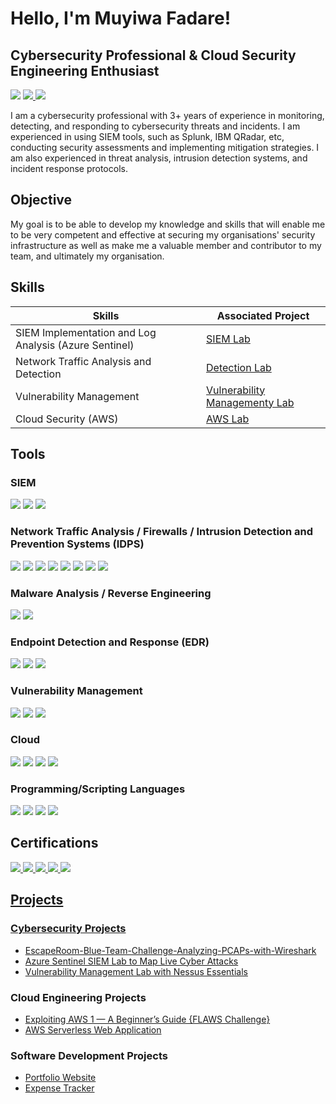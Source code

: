 # Hello, I'm Muyiwa Fadare!
## Cybersecurity Professional & Cloud Security Engineering Enthusiast

<a href="https://www.linkedin.com/in/muyiwa-fadare/"><img src="https://img.shields.io/badge/-LinkedIn-0072b1?&style=for-the-badge&logo=linkedin&logoColor=white" /></a>
<a href="https://medium.com/@mxyiwa" target="_blank">
  <img src="https://img.shields.io/badge/-Medium-12100E?style=for-the-badge&logo=Medium&logoColor=white" />
</a>
<a href="https://muyiwafadare.tech/" target="_blank">
  <img src="https://img.shields.io/badge/-Portfolio-4A90E2?style=for-the-badge&logo=About.me&logoColor=white" />
</a>

I am a cybersecurity professional with 3+ years of experience in monitoring, detecting, and responding to cybersecurity threats and incidents. I am experienced in using SIEM tools, such as Splunk, IBM QRadar, etc, conducting security assessments and implementing mitigation strategies. I am also experienced in threat analysis, intrusion detection systems, and incident response protocols.

## Objective
My goal is to be able to develop my knowledge and skills that will enable me to be very competent and effective at securing my organisations' security infrastructure as well as make me a valuable member and contributor to my team, and ultimately my organisation.

## Skills

| Skills                                         | Associated Project         |
|-----------------------------------------------|----------------------------|
| SIEM Implementation and Log Analysis (Azure Sentinel)         | <a href="https://medium.com/@mxyiwa/azure-sentinel-siem-lab-to-map-live-cyber-attacks-d74c2426d59b">SIEM Lab</a>|
| Network Traffic Analysis and Detection | <a href="https://medium.com/@mxyiwa/escaperoom-blue-team-challenge-analyzing-pcaps-with-wireshark-648d6b57a0c4">Detection Lab</a>|
| Vulnerability Management | <a href="https://medium.com/@mxyiwa/nessus-essentials-vulnerability-management-lab-55a80d26185a">Vulnerability Managementy Lab</a>|
| Cloud Security (AWS) | <a href="https://medium.com/@mxyiwa/exploiting-aws-flaws-challenge-342e45efe76e">AWS Lab</a>|


## Tools

### SIEM
<div>
    <img src="https://img.shields.io/badge/-Microsoft_Sentinel-0078D4?&style=for-the-badge&logo=Microsoft&logoColor=white" />
    <img src="https://img.shields.io/badge/-Splunk-000000?&style=for-the-badge&logo=Splunk&logoColor=white" />
    <img src="https://img.shields.io/badge/-IBM%20QRadar-052FAD?&style=for-the-badge&logo=IBM&logoColor=white" />
</div>

### Network Traffic Analysis / Firewalls / Intrusion Detection and Prevention Systems (IDPS)
<div>
    <img src="https://img.shields.io/badge/-Wireshark-1679A7?&style=for-the-badge&logo=Wireshark&logoColor=white" />
    <img src="https://img.shields.io/badge/-Suricata-EF3B2D?&style=for-the-badge&logo=Suricata&logoColor=white" />
    <img src="https://img.shields.io/badge/-Zeek-777BB4?&style=for-the-badge&logo=Zeek&logoColor=white" />
    <img src="https://img.shields.io/badge/-tcpdump-0066CC?&style=for-the-badge&logo=tcpdump&logoColor=white" />
    <img src="https://img.shields.io/badge/-Cisco%20Packet%20Tracer-1BA0D7?&style=for-the-badge&logo=Cisco&logoColor=white" />
    <img src="https://img.shields.io/badge/-Palo%20Alto-0070F2?&style=for-the-badge&logo=Palo%20Alto%20Networks&logoColor=white" />
    <img src="https://img.shields.io/badge/-Fortinet-EE3124?&style=for-the-badge&logo=Fortinet&logoColor=white" />
    <img src="https://img.shields.io/badge/-Snort-FB0023?&style=for-the-badge&logo=Snort&logoColor=white" />
</div>

### Malware Analysis / Reverse Engineering
<div>
    <img src="https://img.shields.io/badge/-Ghidra-F7B500?&style=for-the-badge&logo=Ghidra&logoColor=white" />
    <img src="https://img.shields.io/badge/-YARA-1F1F1F?&style=for-the-badge&logo=YARA&logoColor=white" />
</div>

### Endpoint Detection and Response (EDR)
<div>
    <img src="https://img.shields.io/badge/-Microsoft_Defender_for_Endpoint-00A4EF?&style=for-the-badge&logo=Microsoft&logoColor=white" />
   <img src="https://img.shields.io/badge/-CrowdStrike%20Falcon-E00E00?&style=for-the-badge&logo=CrowdStrike&logoColor=white" />
    <img src="https://img.shields.io/badge/-McAfee-C12027?&style=for-the-badge&logo=McAfee&logoColor=white" />
</div>

### Vulnerability Management
<div>
    <img src="https://img.shields.io/badge/-Nessus%20Tenable-00C176?&style=for-the-badge&logo=Tenable&logoColor=white" />
    <img src="https://img.shields.io/badge/-OpenVAS-5C5C5C?&style=for-the-badge&logo=OpenVAS&logoColor=white" />
    <img src="https://img.shields.io/badge/-QualysGuard-007C89?&style=for-the-badge&logo=Qualys&logoColor=white" />
</div>

### Cloud 
<div>
    <img src="https://img.shields.io/badge/-AWS-FF9900?&style=for-the-badge&logo=Amazon%20AWS&logoColor=white" />
    <img src="https://img.shields.io/badge/-Microsoft%20Azure-0078D4?style=for-the-badge&logo=Microsoft%20Azure&logoColor=white" />
    <img src="https://img.shields.io/badge/-Microsoft%20Entra%20ID-0078D4?&style=for-the-badge&logo=Microsoft%20Azure&logoColor=white" />
    <img src="https://img.shields.io/badge/-Azure%20Storage%20Encryption-0078D4?&style=for-the-badge&logo=Microsoft%20Azure&logoColor=white" />
</div>

### Programming/Scripting Languages 
<div>
    <img src="https://img.shields.io/badge/-PowerShell-5391FE?&style=for-the-badge&logo=PowerShell&logoColor=white" />
    <img src="https://img.shields.io/badge/-Bash-4EAA25?&style=for-the-badge&logo=GNU%20Bash&logoColor=white" />
    <img src="https://img.shields.io/badge/-Python-3776AB?&style=for-the-badge&logo=Python&logoColor=white" />
    <img src="https://img.shields.io/badge/-JavaScript-F7DF1E?&style=for-the-badge&logo=JavaScript&logoColor=black" />

</div>

## Certifications
<div>
    <a href="https://www.credly.com/badges/252e08eb-e277-461a-a99c-eec75f1df862/public_url"><img src="https://img.shields.io/badge/-Splunk%20Core%20Certified%20Power%20User-000000?&style=for-the-badge&logo=Splunk&logoColor=white" />
    <a href="https://www.credly.com/badges/87a090ad-ce91-4636-8dcb-bcce43b3e422/public_url"><img src="https://img.shields.io/badge/-CompTIA%20Security%2B-EA3D2F?&style=for-the-badge&logo=CompTIA&logoColor=white" />
    <a href="https://www.credly.com/badges/092ae4fd-ef2f-483d-a494-07fcdfb3b639/public_url"><img src="https://img.shields.io/badge/-AWS%20Certified%20Cloud%20Practitioner-FF9900?&style=for-the-badge&logo=Amazon%20AWS&logoColor=white" />
    <a href="https://learn.microsoft.com/api/credentials/share/en-us/OluwamuyiwaFadare-7151/4C23CFC52C3C0B4B?sharingId=C510F2996ADAD8CD"><img src="https://img.shields.io/badge/-Microsoft%20Azure%20Fundamentals-0078D4?&style=for-the-badge&logo=Microsoft%20Azure&logoColor=white" />
    <img src="https://img.shields.io/badge/-Oracle%20Certified%20Foundations%20Associate-F80000?&style=for-the-badge&logo=Oracle&logoColor=white" />
</div>

## Projects

### Cybersecurity Projects

-  [EscapeRoom-Blue-Team-Challenge-Analyzing-PCAPs-with-Wireshark](https://github.com/Mxyiwa/EscapeRoom-Blue-Team-Challenge-Analyzing-PCAPs-with-Wireshark)
-  [Azure Sentinel SIEM Lab to Map Live Cyber Attacks](https://github.com/Mxyiwa/SIEM-AzureSentinelLab)
- [Vulnerability Management Lab with Nessus Essentials](https://github.com/Mxyiwa/Nessus-Essentials-Vulnerability-Management-of-a-Windows-11-VM)

### Cloud Engineering Projects

- [Exploiting AWS 1 — A Beginner’s Guide {FLAWS Challenge}](https://github.com/Mxyiwa/Exploiting-AWS-1-Flaws.cloud)
- [AWS Serverless Web Application](https://github.com/Mxyiwa/AWS-Serverless-Web-Application)

### Software Development Projects

- [Portfolio Website](https://muyiwafadare.vercel.app/)
- [Expense Tracker](https://expense-tracker-calculator.netlify.app/)
